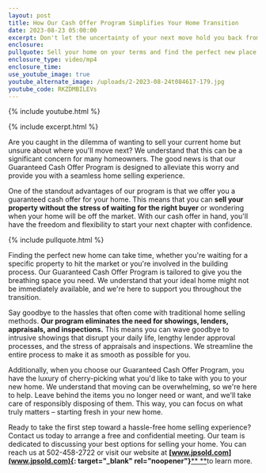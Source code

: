 ```yaml
---
layout: post
title: How Our Cash Offer Program Simplifies Your Home Transition
date: 2023-08-23 05:00:00
excerpt: Don't let the uncertainty of your next move hold you back from selling.
enclosure:
pullquote: Sell your home on your terms and find the perfect new place at your own pace.
enclosure_type: video/mp4
enclosure_time:
use_youtube_image: true
youtube_alternate_image: /uploads/2-2023-08-24t084617-179.jpg
youtube_code: RKZDMBILEVs
---
```

{% include youtube.html %}

{% include excerpt.html %}

Are you caught in the dilemma of wanting to sell your current home but unsure about where you'll move next? We understand that this can be a significant concern for many homeowners. The good news is that our Guaranteed Cash Offer Program is designed to alleviate this worry and provide you with a seamless home selling experience.

One of the standout advantages of our program is that we offer you a guaranteed cash offer for your home. This means that you can **sell your property without the stress of waiting for the right buyer** or wondering when your home will be off the market. With our cash offer in hand, you'll have the freedom and flexibility to start your next chapter with confidence.

{% include pullquote.html %}

Finding the perfect new home can take time, whether you're waiting for a specific property to hit the market or you're involved in the building process. Our Guaranteed Cash Offer Program is tailored to give you the breathing space you need. We understand that your ideal home might not be immediately available, and we're here to support you throughout the transition.

Say goodbye to the hassles that often come with traditional home selling methods. **Our program eliminates the need for showings, lenders, appraisals, and inspections.** This means you can wave goodbye to intrusive showings that disrupt your daily life, lengthy lender approval processes, and the stress of appraisals and inspections. We streamline the entire process to make it as smooth as possible for you.

Additionally, when you choose our Guaranteed Cash Offer Program, you have the luxury of cherry-picking what you'd like to take with you to your new home. We understand that moving can be overwhelming, so we're here to help. Leave behind the items you no longer need or want, and we'll take care of responsibly disposing of them. This way, you can focus on what truly matters – starting fresh in your new home.

Ready to take the first step toward a hassle-free home selling experience? Contact us today to arrange a free and confidential meeting. Our team is dedicated to discussing your best options for selling your home. You can reach us at 502-458-2722 or visit our website at **[www.jpsold.com](www.jpsold.com){: target="_blank" rel="noopener"}**[** **](__notset__)to learn more.